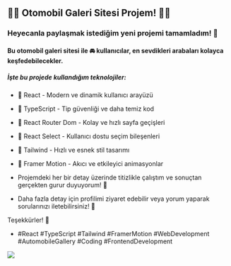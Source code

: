 ## 🚗💨 Otomobil Galeri Sitesi Projem! 🚗💨

### Heyecanla paylaşmak istediğim yeni projemi tamamladım! 🎉

#### Bu otomobil galeri sitesi ile 🚘 kullanıcılar, en sevdikleri arabaları kolayca keşfedebilecekler.

##### İşte bu projede kullandığım teknolojiler:

- 🔹 React - Modern ve dinamik kullanıcı arayüzü

- 🔹 TypeScript - Tip güvenliği ve daha temiz kod

- 🔹 React Router Dom - Kolay ve hızlı sayfa geçişleri

- 🔹 React Select - Kullanıcı dostu seçim bileşenleri

- 🔹 Tailwind - Hızlı ve esnek stil tasarımı

- 🔹 Framer Motion - Akıcı ve etkileyici animasyonlar



- Projemdeki her bir detay üzerinde titizlikle çalıştım ve sonuçtan gerçekten gurur duyuyorum! 🌟



- Daha fazla detay için profilimi ziyaret edebilir veya yorum yaparak sorularınızı iletebilirsiniz! 💬

Teşekkürler! 🙏

- #React #TypeScript #Tailwind #FramerMotion #WebDevelopment #AutomobileGallery #Coding #FrontendDevelopment

<img src="/auto-showroom.gif">